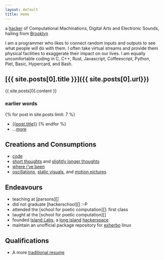 ```yaml
---
layout: default
title: Home
---
```

a [hacker][me] of Computational Machinations, Digital Arts and Electronic Sounds, hailing from [Brooklyn][]

I am a programmer who likes to connect random inputs and outputs to see what people will do with them. I often take virtual streams and provide them physical facilities to exaggerate their impact on our lives. I am equally uncomfortable coding in C, C++, Rust, Javascript, Coffeescript, Python, Piet, Basic, Hypercard, and Bash.

## [{{ site.posts[0].title }}]({{ site.posts[0].url}})
{{ site.posts[0].content }}

### earlier words
{% for post in site.posts limit: 7 %}
- [{{post.title}}]({{post.url}})
{% endfor %}
- ...[more](/blog)

Creations and Consumptions
--------------------------
- [code][github]
- [short thoughts][twitter] and [slightly longer thoughts](/blog)
- [where i've been][foursquare]
- [oscillations][soundcloud], [static visuals][flickr], and [motion pictures][youtube]

Endeavours
----------
- teaching at [parsons][]
- did not graduate [hackerschool][] :-P
- attended the [school for poetic computation][]: first class
- taught at the [school for poetic computation][]
- founded [Island Labs][labs], a [long island][] [hackerspace][]
- maintain an unofficial package repository for [exherbo][] linux

Qualifications
--------------
- A more [traditional resume](resume)

<div style="display: none;">
  <p>This is for <a href="https://indieauth.com">IndieAuth</a> support.</p>
  <a rel='me' href="https://github.com/jedahan">github</a>
</div>

[exherbo]: http://exherbo.org
[foursquare]: http://foursquare.com/jedahan
[facebook]: http://facebook.com/jedahan
[flickr]: http://www.flickr.com/photos/37234044@N07/sets/
[github]: http://github.com/jedahan
[hackerspace]: http://en.wikipedia.org/HackerSpace
[labs]: http://islandlabs.org
[long island]: https://www.google.com/maps/place/Long+Island/
[me]: images/me.jpg
[brooklyn]: https://www.openstreetmap.org/node/2946313743#map=14/40.6604/-73.9946&layers=T
[reddit]: http://www.reddit.com/user/jedahan/
[soundcloud]: http://soundcloud.com/jedahan
[tumblr]: http://jedahan.tumblr.com
[meetup]: http://www.meetup.com/members/14261502/
[twitter]: http://twitter.com/jedahan
[youtube]: http://youtube.com/jedahan
